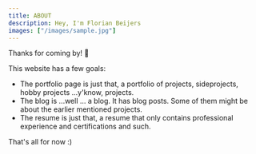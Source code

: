 ```yaml
---
title: ABOUT
description: Hey, I'm Florian Beijers
images: ["/images/sample.jpg"]
---
```



Thanks for coming by! :wave:

This website has a few goals:

- The portfolio page is just that, a portfolio of projects, sideprojects, hobby projects ...y'know, projects.
- The blog is ...well ... a blog. It has blog posts. Some of them might be about the earlier mentioned projects.
- The resume is just that, a resume that only contains professional experience and certifications and such.

That's all for now :) 